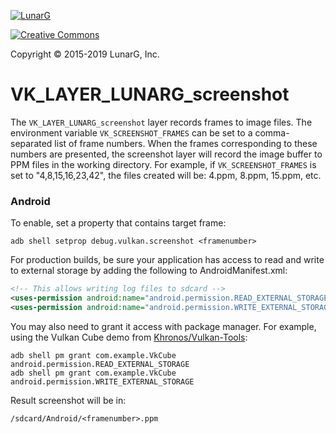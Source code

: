 <!-- markdownlint-disable MD041 -->
[![LunarG][1]][2]

[1]: https://vulkan.lunarg.com/img/LunarGLogo.png "www.LunarG.com"
[2]: https://www.LunarG.com/

[![Creative Commons][3]][4]

[3]: https://i.creativecommons.org/l/by-nd/4.0/88x31.png "Creative Commons License"
[4]: https://creativecommons.org/licenses/by-nd/4.0/

Copyright &copy; 2015-2019 LunarG, Inc.

# VK\_LAYER\_LUNARG\_screenshot
The `VK_LAYER_LUNARG_screenshot` layer records frames to image files. The environment variable `VK_SCREENSHOT_FRAMES` can be set to a comma-separated list of frame numbers. When the frames corresponding to these numbers are presented, the screenshot layer will record the image buffer to PPM files in the working directory. For example, if `VK_SCREENSHOT_FRAMES` is set to "4,8,15,16,23,42", the files created will be: 4.ppm, 8.ppm, 15.ppm, etc.

### Android

To enable, set a property that contains target frame:

```
adb shell setprop debug.vulkan.screenshot <framenumber>
```

For production builds, be sure your application has access to read and write to external storage by adding the following to AndroidManifest.xml:

```xml
<!-- This allows writing log files to sdcard -->
<uses-permission android:name="android.permission.READ_EXTERNAL_STORAGE"/>
<uses-permission android:name="android.permission.WRITE_EXTERNAL_STORAGE"/>
```

You may also need to grant it access with package manager.  For example, using the
Vulkan Cube demo from [Khronos/Vulkan-Tools](https://github.com/KhronosGroup/Vulkan-Tools):

```
adb shell pm grant com.example.VkCube android.permission.READ_EXTERNAL_STORAGE
adb shell pm grant com.example.VkCube android.permission.WRITE_EXTERNAL_STORAGE
```

Result screenshot will be in:

```
/sdcard/Android/<framenumber>.ppm
```
